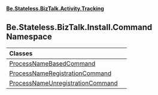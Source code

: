 #### [Be.Stateless.BizTalk.Activity.Tracking](README.md 'README')

## Be.Stateless.BizTalk.Install.Command Namespace

| Classes | |
| :--- | :--- |
| [ProcessNameBasedCommand](ProcessNameBasedCommand.md 'Be.Stateless.BizTalk.Install.Command.ProcessNameBasedCommand') | |
| [ProcessNameRegistrationCommand](ProcessNameRegistrationCommand.md 'Be.Stateless.BizTalk.Install.Command.ProcessNameRegistrationCommand') | |
| [ProcessNameUnregistrationCommand](ProcessNameUnregistrationCommand.md 'Be.Stateless.BizTalk.Install.Command.ProcessNameUnregistrationCommand') | |
